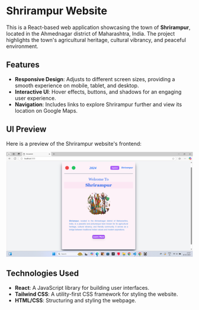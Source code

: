 # Shrirampur Website

This is a React-based web application showcasing the town of **Shrirampur**, located in the Ahmednagar district of Maharashtra, India. The project highlights the town's agricultural heritage, cultural vibrancy, and peaceful environment.

## Features

- **Responsive Design**: Adjusts to different screen sizes, providing a smooth experience on mobile, tablet, and desktop.
- **Interactive UI**: Hover effects, buttons, and shadows for an engaging user experience.
- **Navigation**: Includes links to explore Shrirampur further and view its location on Google Maps.

## UI Preview

Here is a preview of the Shrirampur website's frontend:

![UI Screenshot](./imgs/Screenshot%20(11).png)

## Technologies Used

- **React**: A JavaScript library for building user interfaces.
- **Tailwind CSS**: A utility-first CSS framework for styling the website.
- **HTML/CSS**: Structuring and styling the webpage.


